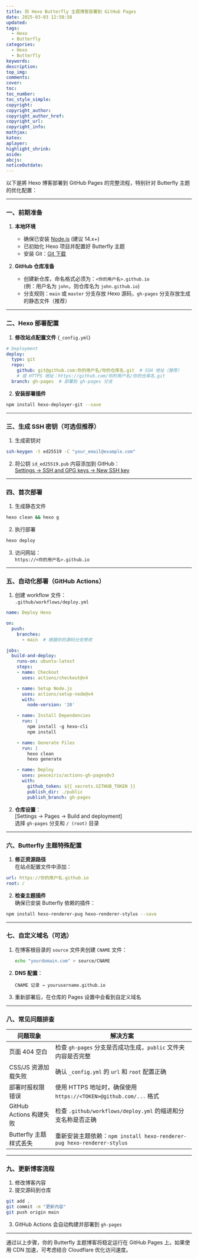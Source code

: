 ```yaml
---
title: 将 Hexo Butterfly 主题博客部署到 GitHub Pages
date: 2025-03-03 12:58:58
updated:
tags:
  - Hexo 
  - Butterfly
categories:
  - Hexo
  - Butterfly
keywords:
description:
top_img:
comments:
cover:
toc:
toc_number:
toc_style_simple:
copyright:
copyright_author:
copyright_author_href:
copyright_url:
copyright_info:
mathjax:
katex:
aplayer:
highlight_shrink:
aside:
abcjs:
noticeOutdate:
---
```


以下是將 Hexo 博客部署到 GitHub Pages 的完整流程，特别针对 Butterfly 主题的优化配置：

---

### 一、前期准备
1. **本地环境**
   - 确保已安装 [Node.js](https://nodejs.org/) (建议 14.x+)
   - 已初始化 Hexo 项目并配置好 Butterfly 主题
   - 安装 Git：[Git 下载](https://git-scm.com/)

2. **GitHub 仓库准备**
   - 创建新仓库，命名格式必须为：`<你的用户名>.github.io`  
     (例：用户名为 `john`，则仓库名为 `john.github.io`)
   - 分支规则：`main` 或 `master` 分支存放 Hexo 源码，`gh-pages` 分支存放生成的静态文件（推荐）

---

### 二、Hexo 部署配置
1. **修改站点配置文件** (`_config.yml`)
```yaml
# Deployment
deploy:
  type: git
  repo: 
    github: git@github.com:你的用户名/你的仓库名.git  # SSH 地址（推荐）
    # 或 HTTPS 地址：https://github.com/你的用户名/你的仓库名.git
  branch: gh-pages  # 部署到 gh-pages 分支
```

2. **安装部署插件**
```bash
npm install hexo-deployer-git --save
```

---

### 三、生成 SSH 密钥（可选但推荐）
1. 生成密钥对
```bash
ssh-keygen -t ed25519 -C "your_email@example.com"
```
2. 将公钥 `id_ed25519.pub` 内容添加到 GitHub：  
   [Settings → SSH and GPG keys → New SSH key](https://github.com/settings/keys)

---

### 四、首次部署
1. 生成静态文件
```bash
hexo clean && hexo g
```
2. 执行部署
```bash
hexo deploy
```
3. 访问网站：  
   `https://<你的用户名>.github.io`

---

### 五、自动化部署（GitHub Actions）
1. 创建 workflow 文件：  
   `.github/workflows/deploy.yml`
```yaml
name: Deploy Hexo

on:
  push:
    branches:
      - main  # 根据你的源码分支修改

jobs:
  build-and-deploy:
    runs-on: ubuntu-latest
    steps:
    - name: Checkout
      uses: actions/checkout@v4

    - name: Setup Node.js
      uses: actions/setup-node@v4
      with:
        node-version: '20'

    - name: Install Dependencies
      run: |
        npm install -g hexo-cli
        npm install

    - name: Generate Files
      run: |
        hexo clean
        hexo generate

    - name: Deploy
      uses: peaceiris/actions-gh-pages@v3
      with:
        github_token: ${{ secrets.GITHUB_TOKEN }}
        publish_dir: ./public
        publish_branch: gh-pages
```

2. **仓库设置**：  
   [Settings → Pages → Build and deployment]  
   选择 `gh-pages` 分支和 `/ (root)` 目录

---

### 六、Butterfly 主题特殊配置
1. **修正资源路径**  
   在站点配置文件中添加：
```yaml
url: https://你的用户名.github.io
root: /
```

2. **检查主题插件**  
   确保已安装 Butterfly 依赖的插件：
```bash
npm install hexo-renderer-pug hexo-renderer-stylus --save
```

---

### 七、自定义域名（可选）
1. 在博客根目录的 `source` 文件夹创建 `CNAME` 文件：  
   ```bash
   echo "yourdomain.com" > source/CNAME
   ```
2. **DNS 配置**：
   ```DNS
   CNAME 记录 → yourusername.github.io
   ```
3. 重新部署后，在仓库的 Pages 设置中会看到自定义域名

---

### 八、常见问题排查
| 问题现象                  | 解决方案                                                                 |
|--------------------------|--------------------------------------------------------------------------|
| 页面 404 空白             | 检查 `gh-pages` 分支是否成功生成，`public` 文件夹内容是否完整             |
| CSS/JS 资源加载失败       | 确认 `_config.yml` 的 `url` 和 `root` 配置正确                          |
| 部署时报权限错误          | 使用 HTTPS 地址时，确保使用 `https://<TOKEN>@github.com/...` 格式       |
| GitHub Actions 构建失败   | 检查 `.github/workflows/deploy.yml` 的缩进和分支名称是否正确             |
| Butterfly 主题样式丢失    | 重新安装主题依赖：`npm install hexo-renderer-pug hexo-renderer-stylus`   |

---

### 九、更新博客流程
1. 修改博客内容
2. 提交源码到仓库
```bash
git add .
git commit -m "更新内容"
git push origin main
```
3. GitHub Actions 会自动构建并部署到 `gh-pages`

--- 

通过以上步骤，你的 Butterfly 主题博客将稳定运行在 GitHub Pages 上。如果使用 CDN 加速，可考虑结合 Cloudflare 优化访问速度。